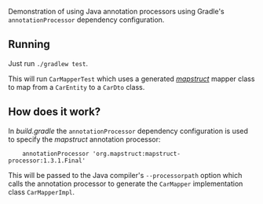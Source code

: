Demonstration of using Java annotation processors using Gradle's `annotationProcessor` dependency configuration.

## Running

Just run `./gradlew test`.

This will run `CarMapperTest` which uses a generated *[mapstruct](https://github.com/mapstruct/mapstruct)* mapper class to map from a `CarEntity` to a `CarDto` class.

## How does it work?

In *build.gradle* the `annotationProcessor` dependency configuration is used to specify the *mapstruct* annotation processor:

```
    annotationProcessor 'org.mapstruct:mapstruct-processor:1.3.1.Final'
```

This will be passed to the Java compiler's `--processorpath` option which calls the annotation processor to generate the `CarMapper`
implementation class `CarMapperImpl`.